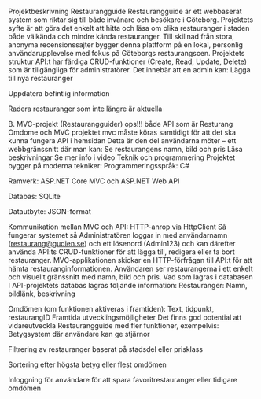 Projektbeskrivning  Restaurangguide
Restaurangguide är ett webbaserat system som riktar sig till både invånare och besökare i Göteborg. Projektets syfte är att göra det enkelt att hitta och läsa om olika restauranger i staden både välkända och mindre kända restauranger. Till skillnad från stora, anonyma recensionssajter bygger denna plattform på en lokal, personlig användarupplevelse med fokus på Göteborgs restaurangscen.
Projektets struktur
API:t har färdiga CRUD-funktioner (Create, Read, Update, Delete) som är tillgängliga för administratörer. Det innebär att en admin kan:
Lägga till nya restauranger


Uppdatera befintlig information


Radera restauranger som inte längre är aktuella


B. MVC-projekt (Restaurangguider) ops!!! både API som är Resturang Omdome och MVC projektet mvc måste köras samtidigt för att det ska kunna fungera API i hemsidan 
Detta är den del användarna möter – ett webbgränssnitt där man kan: 
Se restaurangens namn, bild och pris
Läsa beskrivningar
Se mer info i video 
Teknik och programmering
Projektet bygger på moderna tekniker:
Programmeringsspråk: C#


Ramverk: ASP.NET Core MVC och ASP.NET Web API


Databas: SQLite


Datautbyte: JSON-format


Kommunikation mellan MVC och API: HTTP-anrop via HttpClient
Så fungerar systemet så
Administratören loggar in med användarnamn (restaurang@gudien.se) och ett lösenord (Admin123) och kan därefter använda API:ts CRUD-funktioner för att lägga till, redigera eller ta bort restauranger.
MVC-applikationen skickar en HTTP-förfrågan till API:t för att hämta restauranginformationen.
Användaren ser restaurangerna i ett enkelt och visuellt gränssnitt med namn, bild och pris.
Vad som lagras i databasen
I API-projektets databas lagras följande information:
Restauranger: Namn, bildlänk, beskrivning


Omdömen (om funktionen aktiveras i framtiden): Text, tidpunkt, restaurangID
Framtida utvecklingsmöjligheter
Det finns god potential att vidareutveckla Restaurangguide med fler funktioner, exempelvis:
Betygsystem där användare kan ge stjärnor


Filtrering av restauranger baserat på stadsdel eller prisklass


Sortering efter högsta betyg eller flest omdömen


Inloggning för användare för att spara favoritrestauranger eller tidigare omdömen


